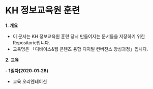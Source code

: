 # KH 정보교육원 훈련

**1. 개요**
- 이 문서는 KH 정보교육원 훈련 당시 만들어지는 문서들을 저장하기 위한 Repositorie입니다.
- 교육명은 「디바이스&웹 콘텐츠 융합 디지털 컨버전스 양성과정」입니다.

**2. 교육**

**- 1일차(2020-01-28)**
- 교육 오리엔테이션
